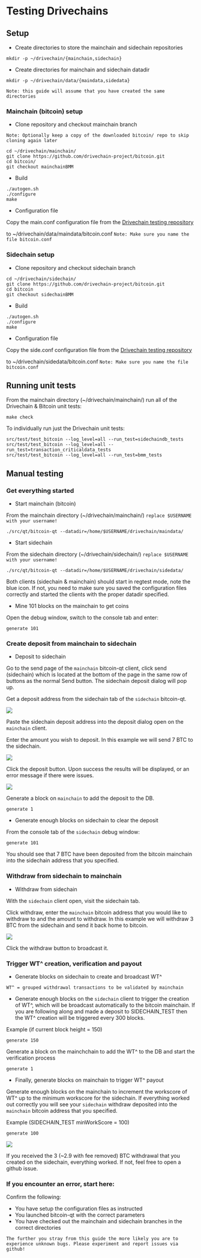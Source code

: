Testing Drivechains
===================

Setup
-----
- Create directories to store the mainchain and sidechain repositories
```
mkdir -p ~/drivechain/{mainchain,sidechain}
```

- Create directories for mainchain and sidechain datadir
```
mkdir -p ~/drivechain/data/{maindata,sidedata}
```

`Note: this guide will assume that you have created the same directories`

### Mainchain (bitcoin) setup
- Clone repository and checkout mainchain branch

`Note: Optionally keep a copy of the downloaded bitcoin/ repo to skip cloning again later`
```
cd ~/drivechain/mainchain/
git clone https://github.com/drivechain-project/bitcoin.git
cd bitcoin/
git checkout mainchainBMM
```

- Build
```
./autogen.sh
./configure
make
```

- Configuration file

Copy the main.conf configuration file from the [Drivechain testing repository](https://github.com/drivechain-project/testing)

to ~/drivechain/data/maindata/bitcoin.conf
`Note: Make sure you name the file bitcoin.conf`

### Sidechain setup
- Clone repository and checkout sidechain branch
```
cd ~/drivechain/sidechain/
git clone https://github.com/drivechain-project/bitcoin.git
cd bitcoin
git checkout sidechainBMM
```

- Build
```
./autogen.sh
./configure
make
```

- Configuration file

Copy the side.conf configuration file from the [Drivechain testing repository](https://github.com/drivechain-project/testing)

to ~/drivechain/sidedata/bitcoin.conf
`Note: Make sure you name the file bitcoin.conf`

Running unit tests
------------------
From the mainchain directory (~/drivechain/mainchain/)
run all of the Drivechain & Bitcoin unit tests:
```
make check
```

To individually run just the Drivechain unit tests:
```
src/test/test_bitcoin --log_level=all --run_test=sidechaindb_tests
src/test/test_bitcoin --log_level=all --run_test=transaction_criticaldata_tests
src/test/test_bitcoin --log_level=all --run_test=bmm_tests
```

Manual testing
--------------
### Get everything started
- Start mainchain (bitcoin)

From the mainchain directory (~/drivechain/mainchain/)
`replace $USERNAME with your username!`
```
./src/qt/bitcoin-qt --datadir=/home/$USERNAME/drivechain/maindata/
```

- Start sidechain

From the sidechain directory (~/drivechain/sidechain/)
`replace $USERNAME with your username!`
```
./src/qt/bitcoin-qt --datadir=/home/$USERNAME/drivechain/sidedata/
```

Both clients (sidechain & mainchain) should start in regtest mode, note the
blue icon. If not, you need to make sure you saved the configuration files
correctly and started the clients with the proper datadir specified.


- Mine 101 blocks on the mainchain to get coins

Open the debug window, switch to the console tab and enter:
```
generate 101
```

### Create deposit from mainchain to sidechain

- Deposit to sidechain

Go to the send page of the `mainchain` bitcoin-qt client, click send (sidechain)
which is located at the bottom of the page in the same row of buttons as the
normal Send button. The sidechain deposit dialog will pop up.

Get a deposit address from the sidechain tab of the `sidechain` bitcoin-qt.

![](SidechainPageDeposit.png)

Paste the sidechain deposit address into the deposit dialog open on the
`mainchain` client.

Enter the amount you wish to deposit. In this example we will send 7 BTC to the
sidechain.

![](SidechainDepositDialog.png)

Click the deposit button. Upon success the results will be displayed, or an
error message if there were issues.

![](SidechainDepositResultMessage.png)

Generate a block on `mainchain` to add the deposit to the DB.
```
generate 1
```

- Generate enough blocks on sidechain to clear the deposit

From the console tab of the `sidechain` debug window:
```
generate 101
```
You should see that 7 BTC have been deposited from the bitcoin mainchain into
the sidechain address that you specified.

### Withdraw from sidechain to mainchain

- Withdraw from sidechain

With the `sidechain` client open, visit the sidechain tab.

Click withdraw, enter the `mainchain` bitcoin address that you would like to
withdraw to and the amount to withdraw. In this example we will withdraw 3 BTC
from the sidechain and send it back home to bitcoin.

![](SidechainPageWithdraw.png)

Click the withdraw button to broadcast it.

### Trigger WT^ creation, verification and payout

- Generate blocks on sidechain to create and broadcast WT^

`WT^ = grouped withdrawal transactions to be validated by mainchain`

- Generate enough blocks on the `sidechain` client to trigger the creation of
WT^, which will be broadcast automatically to the bitcoin mainchain. If you are
following along and made a deposit to SIDECHAIN_TEST then the WT^ creation will
be triggered every 300 blocks.

Example (if current block height = 150)
```
generate 150
```

Generate a block on the mainchchain to add the WT^ to the DB and start the
verification process
```
generate 1
```

- Finally, generate blocks on mainchain to trigger WT^ payout

Generate enough blocks on the mainchain to increment the workscore of WT^ up to
the minimum workscore for the sidechain. If everything worked out correctly you
will see your `sidechain` withdraw deposited into the `mainchain` bitcoin
address that you specified.

Example (SIDECHAIN_TEST minWorkScore = 100)
```
generate 100
```
![](SidechainWithdrawReceived.png)

If you received the 3 (~2.9 with fee removed) BTC withdrawal that you created
on the sidechain, everything worked. If not, feel free to open a github issue.

### If you encounter an error, start here:
Confirm the following:
- You have setup the configuration files as instructed
- You launched bitcoin-qt with the correct parameters 
- You have checked out the mainchain and sidechain branches in the correct directories

`The further you stray from this guide the more likely you are to experience
unknown bugs. Please experiment and report issues via github!`
